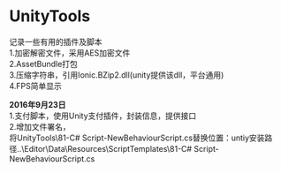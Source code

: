 # UnityTools
记录一些有用的插件及脚本<br/>
1.加密解密文件，采用AES加密文件
<br/>
2.AssetBundle打包<br/>
3.压缩字符串，引用Ionic.BZip2.dll(unity提供该dll，平台通用)<br/>
4.FPS简单显示<br/>

<b>2016年9月23日</b><br/>
1.支付脚本，使用Unity支付插件，封装信息，提供接口<br/>
2.增加文件署名，<br/>将UnityTools\81-C# Script-NewBehaviourScript.cs替换位置：untiy安装路径..\Editor\Data\Resources\ScriptTemplates\81-C# Script-NewBehaviourScript.cs

